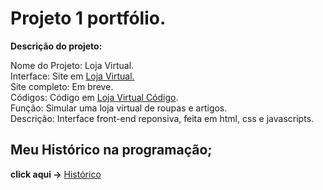 # Projeto 1 portfólio.

**Descrição do projeto:**

Nome do Projeto: Loja Virtual.<br>
Interface: Site em  <a href='https://rodolfo-desenvolve.github.io/Loja_virtual/'>Loja Virtual.</a><br>
Site completo: Em breve.<br>
Códigos: Código em <a href='https://github.com/Rodolfo-desenvolve/Loja_virtual'>Loja Virtual Código</a>.<br>
Função: Simular uma loja virtual de roupas e artigos.<br>
Descrição: Interface front-end reponsiva, feita em html, css e javascripts.


<h2> Meu Histórico na programação;</h2>

 **click aqui ->** <a href='https://github.com/Rodolfo-desenvolve/python-desktop'>Histórico</a>
